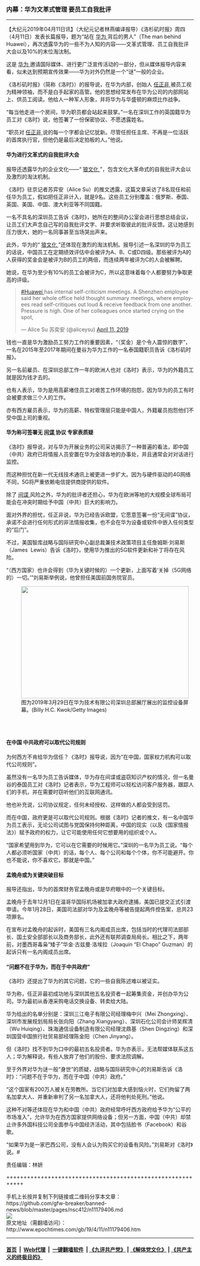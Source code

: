 ### 内幕：华为文革式管理 要员工自我批评
------------------------

<p>
 【大纪元2019年04月11日讯】（大纪元记者林燕编译报导）《洛杉矶时报》周四（4月11日）发表长篇报导，题为“站在
 <a href="http://www.epochtimes.com/gb/tag/%E5%8D%8E%E4%B8%BA.html">
  华为
 </a>
 背后的男人”（The man behind Huawei），再次透露华为的一些不为人知的内容——文革式管理、员工自我批评大会以及10%的末位淘汰制。
</p>
<p>
 这是
 <a href="http://www.epochtimes.com/gb/tag/%E5%8D%8E%E4%B8%BA.html">
  华为
 </a>
 邀请国际媒体、进行更广泛宣传活动的一部分，但从媒体报导内容来看，似未达到预期宣传效果——华为对外仍然是一个“谜”一般的企业。
</p>
<p>
 《洛杉矶时报》（简称《洛时》）的报导说，在华为内部，创始人
 <a href="http://www.epochtimes.com/gb/tag/%E4%BB%BB%E6%AD%A3%E9%9D%9E.html">
  任正非
 </a>
 被员工视为精神领袖，而不是白手起家的高管。他的思想经常发布在华为公司的内部网站上、供员工阅读。他给人一种军人形象，并将华为与华盛顿的麻烦比作战争。
</p>
<p>
 “每当他走进一个房间，华为职员都会站起来鼓掌。”一名在深圳工作的英国籍华为员工对《洛时》说，他签署了一份保密协议、不愿透露姓名。
</p>
<p>
 “职员对
 <a href="http://www.epochtimes.com/gb/tag/%E4%BB%BB%E6%AD%A3%E9%9D%9E.html">
  任正非
 </a>
 说的每一个字都会记忆犹新。尽管任担任主席、不再是一位活跃的首席执行官，但他仍是最后决定拍板的人。”他说。
</p>
<h4>
 华为进行文革式的自我批评大会
</h4>
<p>
 报导还透露华为的企业文化——“
 <a href="http://www.epochtimes.com/gb/tag/%E7%8B%BC%E6%96%87%E5%8C%96.html">
  狼文化
 </a>
 ”，包含文化大革命式的自我批评大会以及激烈的淘汰机制。
</p>
<p>
 《洛时》驻京记者苏弈安（Alice Su）的推文透露，这篇文章采访了8名现任和前任华为员工，假如把任正非计入，就是9名。这些员工分别覆盖：俄罗斯、泰国、英国、美国、中国、澳大利亚等不同国籍。
</p>
<p>
 一名不具名的深圳员工告诉《洛时》，她所在的整间办公室会进行思想总结会议，让员工们大声念自己写的自我批评文字、并要求听取彼此的批评反馈。这让她感到压力很大，她的一名同事甚至当场哭出声来。
</p>
<p>
 此外，华为的“
 <a href="http://www.epochtimes.com/gb/tag/%E7%8B%BC%E6%96%87%E5%8C%96.html">
  狼文化
 </a>
 ”还体现在激烈的淘汰机制。报导引述一名深圳的华为员工的话说，中国员工在定期绩效评估中会被评为A、B、C或D四级。那些被评为A的人获得的奖金会是被评为B的员工的两倍，而连续两年被评为C的人会被解聘。
</p>
<p>
 她说，在华为至少有10%的员工会被评为C，所以这意味着每个人都要努力争取更高的评级。
</p>
<p>
</p>
<blockquote class="twitter-tweet" data-lang="en">
 <p dir="ltr" lang="en">
  <a href="https://twitter.com/hashtag/Huawei?src=hash&amp;ref_src=twsrc%5Etfw">
   #Huawei
  </a>
  has internal self-criticism meetings. A Shenzhen employee said her whole office held thought summary meetings, where employees read self-critiques out loud &amp; receive feedback from one another. Pressure is high. One of her colleagues once started crying on the spot,
 </p>
 <p>
  — Alice Su 苏奕安 (@aliceysu)
  <a href="https://twitter.com/aliceysu/status/1116141519394594817?ref_src=twsrc%5Etfw">
   April 11, 2019
  </a>
 </p>
</blockquote>
<p>
 <p>
  钱也一直是华为激励员工努力工作的重要因素，“（奖金）是个令人震惊的数字”，一名在2015年至2017年期间在曼谷为华为工作的一名泰国籍职员告诉《洛杉矶时报》。
 </p>
 <p>
  另一名前雇员、在深圳总部工作一年的欧洲人也对《洛时》表示，华为的外籍员工就是因为钱才去的。
 </p>
 <p>
  也有人表示，华为是用高薪堵住员工对艰苦工作环境的抱怨，因为华为的员工有时会被要求做三个人的工作。
 </p>
 <p>
  亦有西方雇员表示，华为的高薪、特权管理层只能是中国人，外籍雇员抱怨他们不受中国上司的重视。
 </p>
 <h4>
  华为称可签署无
  <a href="http://www.epochtimes.com/gb/tag/%E9%97%B4%E8%B0%8D.html">
   间谍
  </a>
  协议 专家表质疑
 </h4>
 <p>
  《洛时》报导说，对与华为开展业务的公司采访揭示了一种普遍的看法，即中国（中共）政府已将情报人员安置在华为全球各地的办事处，并且通常会对对话进行监控。
 </p>
 <p>
  而这种担忧在新一代无线技术通讯上被更进一步扩大。因为与硬件驱动的4G网络不同，5G将严重依赖电信提供商提供的软件。
 </p>
 <p>
  除了
  <a href="http://www.epochtimes.com/gb/tag/%E9%97%B4%E8%B0%8D.html">
   间谍
  </a>
  风险之外，华为的批评者还担心，华为在欧洲等地的大规模全球布局可能会在冲突时期给予中国（中共）巨大的影响力。
 </p>
 <p>
  面对外界的担忧，任正非说，华为已经告诉欧盟，它愿意签署一份“无间谍”协议，承诺不会进行任何形式的非法情报收集，也不会在华为设备或软件中嵌入任何类型的“后门”。
 </p>
 <p>
  不过，美国智库战略与国际研究中心副总裁兼技术政策项目主任詹姆斯·刘易斯（James  Lewis）告诉《洛时》，使用华为推出的5G软件更新和补丁将存在风险。
 </p>
 <p>
  “（西方国家）也许会得到（华为关键时候的）一个更新，上面写着‘关掉（5G网络的）一切。’”刘易斯举例说，他曾担任美国前国务院官员。
 </p>
 <figure class="wp-caption aligncenter" id="attachment_11182620" style="width: 450px">
  <a href="http://i.epochtimes.com/assets/uploads/2019/04/GettyImages-1133415718.jpg">
   <img alt="" class="size-medium wp-image-11182620" height="300" src="http://i.epochtimes.com/assets/uploads/2019/04/GettyImages-1133415718-450x300.jpg" width="450"/>
  </a>
  <br/><figcaption class="wp-caption-text">
   图为2019年3月29日在华为技术有限公司深圳总部展厅展出的监控设备屏幕。(Billy H.C. Kwok/Getty Images)
  </figcaption><br/>
 </figure><br/>
 <h4>
  在中国 中共政府可以取代公司规则
 </h4>
 <p>
  为何西方不肯给华为信任？《洛时》报导说，因为“在中国，国家权力机构可以取代公司规则”。
 </p>
 <p>
  虽然没有一名华为员工告诉媒体，华为存在间谍或盗窃知识产权的情况，但一名曼谷的泰国员工对《洛时》记者表示，华为工程师可以轻松访问客户服务器，跟踪人们的手机，并在需要时窃听他们的互联网通讯。
 </p>
 <p>
  他也补充说，公司协议规定，任何未经授权、这样做的人都会受到惩罚。
 </p>
 <p>
  而在中国，政府更是可以取代公司规则。根据《洛时》记者的推文，有一名中国华为员工表示，无论公司试图与党国保持何种距离，中国的现实（以及《国家情报法》）赋予政府的权力，让它可能使用任何它想要用的组织或个人。
 </p>
 <p>
  “国家希望用到华为，它可以在它需要的时候用它。”深圳的一名华为员工说。“每个人都必须听国家（中共）的话，每个人、每个公司和每个个体，你不可能避开。你也不能说，你不喜欢它。那就是中国。”
 </p>
 <h4>
  孟晚舟或为关键突破目标
 </h4>
 <p>
  报导还指出，华为的首席财务官孟晚舟或是华府眼中的一个关键目标。
 </p>
 <p>
  孟晚舟于去年12月1日在温哥华国际机场被加拿大政府逮捕，美国已提交正式引渡申请。今年1月28日，美国司法部对华为及孟晚舟等被告提起两件控告案，总共23项罪名。
 </p>
 <p>
  在宣布对孟晚舟的起诉时，美国有三名内阁成员出席，包括当时的代理司法部部长、国土安全部部长以及商务部长，此外还有联邦调查局局长。相比之下，两年前，对墨西哥毒枭“矮子”华金·古兹曼·洛埃拉（Joaquin “El Chapo” Guzman）的起诉只有一名内阁成员出席。
 </p>
 <h4>
  “问题不在于华为，而在于中共政府”
 </h4>
 <p>
  《洛时》还提出了华为的其它问题，它的一些自我陈述难以被证实。
 </p>
 <p>
  华为称，任正非最初成功地与深圳其他五名投资者一起筹集资金，并创办华为公司。华为最初从香港采购电话交换设备、转卖给大陆。
 </p>
 <p>
  华为给出的名单分别是：深圳三江电子有限公司经理梅中兴（Mei Zhongxing）、深圳市发展规划局局长张向阳（Zhang Xiangyang）、深圳石化公司会计师吴辉清（Wu Huiqing）、珠海通信设备制造有限公司经理沈鼎基（Shen Dingzing）和深圳国营中国旅行社贸易部经理陈金阳（Chen Jinyang）。
 </p>
 <p>
  但《洛时》找不到华为口中的最初五名投资者。华为亦表示，无法帮媒体联系这五人；华为解释说，有些人放弃了他们的股份、要求法院调解。
 </p>
 <p>
  至于外界对华为谜一般“身世”的质疑，战略与国际研究中心的刘易斯告诉《洛时》：“问题不在于华为，而在于中国（中共）政府。”
 </p>
 <p>
  “这个国家有200万人被关在劳教所。当它们对加拿大感到恼火时，它们拘留了两名加拿大人、并重新审判了另一名加拿大人，还将他判处死刑。”他说。
 </p>
 <p>
  这种不对等还体现在华为和中国（中共）政府经常呼吁西方政府给予华为“公平的市场准入”，允许华为在西方国家提供网络设备；但另一方面，中国（中共）却禁止许多外国科技公司全面参与中国经济活动，其中包括脸书（Facebook）和谷歌。
 </p>
 <p>
  “如果华为是一家巴西公司，没有人会认为购买它的设备有风险。”刘易斯对《洛时》说。#
 </p>
 <p>
  责任编辑：林妍
 </p>
</p>
+++++++++++++++++++++++++++++++++++++++++++++++++++++++++++<br/><br/>
手机上长按并复制下列链接或二维码分享本文章：<br/>
https://github.com/gfw-breaker/banned-news/blob/master/pages/nsc412/n11179406.md <br/>
<a href='https://github.com/gfw-breaker/banned-news/blob/master/pages/nsc412/n11179406.md'><img src='https://github.com/gfw-breaker/banned-news/blob/master/pages/nsc412/n11179406.md.png'/></a> <br/>
原文地址（需翻墙访问）：http://www.epochtimes.com/gb/19/4/11/n11179406.htm


------------------------
#### [首页](https://github.com/gfw-breaker/banned-news/blob/master/README.md) &nbsp;|&nbsp; [Web代理](https://github.com/labour-camp/helloworld) &nbsp;|&nbsp; [一键翻墙软件](https://github.com/gfw-breaker/nogfw/blob/master/README.md) &nbsp;| [《九评共产党》](https://github.com/gfw-breaker/9ping.md/blob/master/README.md#九评之一评共产党是什么) | [《解体党文化》](https://github.com/gfw-breaker/jtdwh.md/blob/master/README.md) | [《共产主义的终极目的》](https://github.com/gfw-breaker/gczydzjmd.md/blob/master/README.md)

